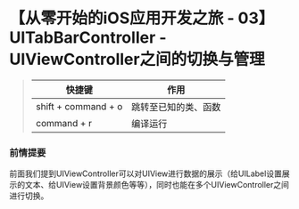 # 【从零开始的iOS应用开发之旅 - 03】UITabBarController - UIViewController之间的切换与管理

> | 快捷键              | 作用                 |
> | ------------------- | -------------------- |
> | shift + command + o | 跳转至已知的类、函数 |
> | command + r         | 编译运行             |

### 前情提要

前面我们提到UIViewController可以对UIView进行数据的展示（给UILabel设置展示的文本、给UIView设置背景颜色等等），同时也能在多个UIViewController之间进行切换。

